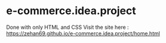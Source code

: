 # e-commerce.idea.project
Done with only HTML and CSS
Visit the site here : https://zehan69.github.io/e-commerce.idea.project/home.html
